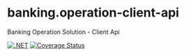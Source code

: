 # banking.operation-client-api

Banking Operation Solution - Client Api

[![.NET](https://github.com/EdsonCaliman/banking.operation-client-api/actions/workflows/dotnet.yml/badge.svg?branch=main)](https://github.com/EdsonCaliman/banking.operation-client-api/actions/workflows/dotnet.yml)
[![Coverage Status](https://coveralls.io/repos/github/EdsonCaliman/banking.operation-client-api/badge.svg?branch=main)](https://coveralls.io/github/EdsonCaliman/banking.operation-client-api?branch=main)
